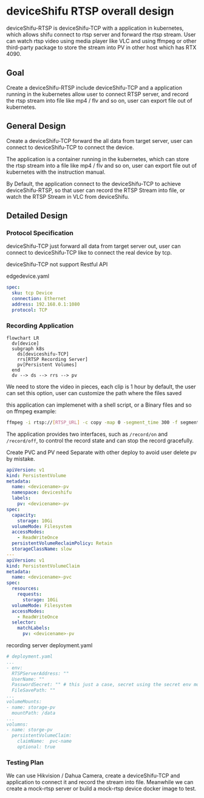 # deviceShifu RTSP overall design

deviceShifu-RTSP is deviceShifu-TCP with a application in kubernetes, which allows shifu connect to rtsp server and forward the rtsp stream. User can watch rtsp video using media player like VLC and using ffmpeg or other third-party package to store the stream into PV in other host which has RTX 4090.

## Goal

Create a deviceShifu-RTSP include deviceShifu-TCP and a application running in the kubernetes allow user to connect RTSP server, and record the rtsp stream into file like mp4 / flv and so on, user can export file out of kubernetes.

## General Design

Create a deviceShifu-TCP forward the all data from target server, user can connect to deviceShifu-TCP to connect the device.

The application is a container running in the kubernetes, which can store the rtsp stream into a file like mp4 / flv and so on, user can export file out of kubernetes with the instruction manual.

By Default, the application connect to the deviceShifu-TCP to achieve deviceShifu-RTSP, so that user can record the RTSP Stream into file, or watch the RTSP Stream in VLC from deviceShifu.
## Detailed Design

### Protocol Specification

deviceShifu-TCP just forward all data from target server out, user can connect to deviceShifu-TCP like to connect the real device by tcp.

deviceShifu-TCP not support Restful API

edgedevice.yaml
```yaml
spec:
  sku: tcp Device
  connection: Ethernet
  address: 192.168.0.1:1080
  protocol: TCP
```

### Recording Application
```mermaid
flowchart LR
  dv[device]
  subgraph k8s
    ds[deviceshifu-TCP]
    rrs[RTSP Recording Server]
    pv[Persistent Volumes]
  end
  dv --> ds --> rrs --> pv
```

We need to store the video in pieces, each clip is 1 hour by default, the user can set this option, user can customize the path where the files saved

this application can implemenet with a shell script, or a Binary files and so on
ffmpeg example:
```bash
ffmpeg -i rtsp://[RTSP_URL] -c copy -map 0 -segment_time 300 -f segment video/output%03d.mp4
```

The application provides two interfaces, such as `/record/on` and `/record/off`, to control the record state and can stop the record gracefully.

Create PVC and PV need Separate with other deploy to avoid user delete pv by mistake. 
```yaml
apiVersion: v1
kind: PersistentVolume
metadata:
  name: <devicename>-pv
  namespace: deviceshifu
  labels:
    pv: <devicename>-pv
spec:
  capacity:
    storage: 10Gi
  volumeMode: Filesystem
  accessModes:
    - ReadWriteOnce
  persistentVolumeReclaimPolicy: Retain
  storageClassName: slow
---
apiVersion: v1
kind: PersistentVolumeClaim
metadata:
  name: <devicename>-pvc
spec:
  resources:
    requests:
      storage: 10Gi
  volumeMode: Filesystem
  accessModes:
    - ReadWriteOnce
  selector:
    matchLabels:
      pv: <devicename>-pv
```
recording server deployment.yaml
```yaml
# deployment.yaml
...
- env:
  RTSPServerAddress: ""
  UserName: ""
  PasswordSecret: "" # this just a case, secret using the secret env mode
  FileSavePath: ""
...
volumeMounts:
- name: storage-pv
  mountPath: /data
...
volumns:
- name: storge-pv
  persistentVolumeClaim:
    claimName:  pvc-name
    optional: true
```

### Testing Plan

We can use Hikvision / Dahua Camera, create a deviceShifu-TCP and application to connect it and record the stream into file. Meanwhile we can create a mock-rtsp server or build a mock-rtsp device docker image to test.
